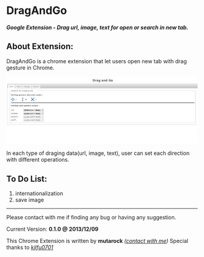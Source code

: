 DragAndGo
=========
***Google Extension - Drag url, image, text for open or search in new tab.*** 


About Extension:
--------
DragAndGo is a chrome extension that let users open new tab with drag gesture in Chrome.

![snapshot](/images/snapshot.jpg "snapshot")

In each type of draging data(url, image, text), user can set each direction with different operations. 


To Do List:
--------
1. internationalization
2. save image


-----
Please contact with me if finding any bug or having any suggestion.

Current Version: **0.1.0 @ 2013/12/09**

This Chrome Extension is written by **mutarock** *([contact with me](mailto:mutarock@gmail.com))*
Special thanks to *[kilfu0701](https://github.com/kilfu0701)*
